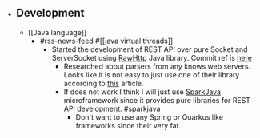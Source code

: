 - ## Development
	- [[Java language]]
		- #rss-news-feed #[[java virtual threads]]
			- Started the development of REST API over pure Socket and ServerSocket using [RawHttp](https://github.com/renatoathaydes/rawhttp) Java library. Commit ref is [here](https://github.com/sabyrzhan/rss-news-feed/commit/11a8529f8f7a9953399bff1bdd38ad7c4f0c2c55)
				- Researched about parsers from any knows web servers. Looks like it is not easy to just use one of their library according to [this](https://stevenyue.com/blogs/http-message-parsing-in-java-web-servers/) article.
				- If does not work I think I will just use [SparkJava](http://sparkjava.com/) microframework since it provides pure libraries for REST API development. #sparkjava
					- Don't want to use any Spring or Quarkus like frameworks since their very fat.